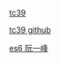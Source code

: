 [tc39](https://www.ecma-international.org/memento/tc39.htm)

[tc39 github](https://github.com/tc39/proposals)

[es6 阮一峰](https://es6.ruanyifeng.com/)
